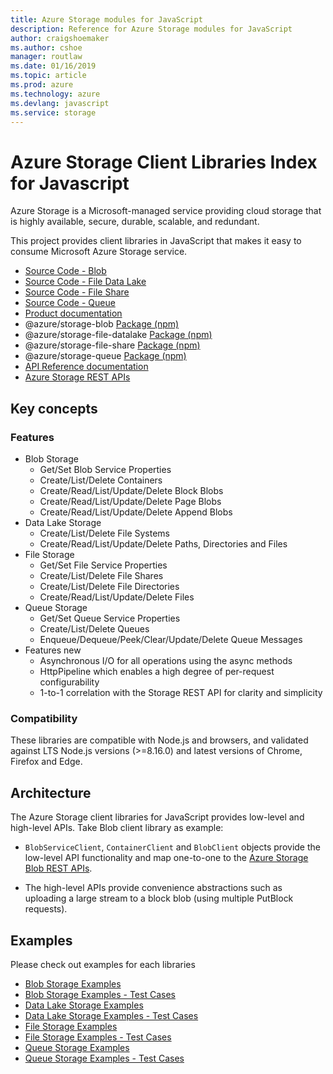 ```yaml
---
title: Azure Storage modules for JavaScript
description: Reference for Azure Storage modules for JavaScript
author: craigshoemaker
ms.author: cshoe
manager: routlaw
ms.date: 01/16/2019
ms.topic: article
ms.prod: azure
ms.technology: azure
ms.devlang: javascript
ms.service: storage
---
```


# Azure Storage Client Libraries Index for Javascript

Azure Storage is a Microsoft-managed service providing cloud storage that is highly available, secure, durable, scalable, and redundant.

This project provides client libraries in JavaScript that makes it easy to consume Microsoft Azure Storage service.

- [Source Code - Blob](https://github.com/Azure/azure-sdk-for-js/tree/master/sdk/storage/storage-blob)
- [Source Code - File Data Lake](https://github.com/Azure/azure-sdk-for-js/tree/master/sdk/storage/storage-file-datalake)
- [Source Code - File Share](https://github.com/Azure/azure-sdk-for-js/tree/master/sdk/storage/storage-file-share)
- [Source Code - Queue](https://github.com/Azure/azure-sdk-for-js/tree/master/sdk/storage/storage-queue)
- [Product documentation](https://docs.microsoft.com/en-us/azure/storage)
- @azure/storage-blob [Package (npm)](https://www.npmjs.com/package/@azure/storage-blob)
- @azure/storage-file-datalake [Package (npm)](https://www.npmjs.com/package/@azure/storage-file-datalake)
- @azure/storage-file-share [Package (npm)](https://www.npmjs.com/package/@azure/storage-file-share)
- @azure/storage-queue [Package (npm)](https://www.npmjs.com/package/@azure/storage-queue)
- [API Reference documentation](https://docs.microsoft.com/javascript/api/overview/azure/storage)
- [Azure Storage REST APIs](https://docs.microsoft.com/en-us/rest/api/storageservices/)

## Key concepts

### Features

- Blob Storage
  - Get/Set Blob Service Properties
  - Create/List/Delete Containers
  - Create/Read/List/Update/Delete Block Blobs
  - Create/Read/List/Update/Delete Page Blobs
  - Create/Read/List/Update/Delete Append Blobs
- Data Lake Storage
  - Create/List/Delete File Systems
  - Create/Read/List/Update/Delete Paths, Directories and Files
- File Storage
  - Get/Set File Service Properties
  - Create/List/Delete File Shares
  - Create/List/Delete File Directories
  - Create/Read/List/Update/Delete Files
- Queue Storage
  - Get/Set Queue Service Properties
  - Create/List/Delete Queues
  - Enqueue/Dequeue/Peek/Clear/Update/Delete Queue Messages
- Features new
  - Asynchronous I/O for all operations using the async methods
  - HttpPipeline which enables a high degree of per-request configurability
  - 1-to-1 correlation with the Storage REST API for clarity and simplicity

### Compatibility

These libraries are compatible with Node.js and browsers, and validated against LTS Node.js versions (>=8.16.0) and latest versions of Chrome, Firefox and Edge.

## Architecture

The Azure Storage client libraries for JavaScript provides low-level and high-level APIs. Take Blob client library as example:

- `BlobServiceClient`, `ContainerClient` and `BlobClient` objects provide the low-level API functionality and map one-to-one to the [Azure Storage Blob REST APIs](https://docs.microsoft.com/en-us/rest/api/storageservices/blob-service-rest-api).

- The high-level APIs provide convenience abstractions such as uploading a large stream to a block blob (using multiple PutBlock requests).

## Examples

Please check out examples for each libraries

- [Blob Storage Examples](https://github.com/Azure/azure-sdk-for-js/tree/master/sdk/storage/storage-blob/samples)
- [Blob Storage Examples - Test Cases](https://github.com/Azure/azure-sdk-for-js/tree/master/sdk/storage/storage-blob/test/)
- [Data Lake Storage Examples](https://github.com/Azure/azure-sdk-for-js/tree/master/sdk/storage/storage-file-datalake/samples)
- [Data Lake Storage Examples - Test Cases](https://github.com/Azure/azure-sdk-for-js/tree/master/sdk/storage/storage-file-datalake/test)
- [File Storage Examples](https://github.com/Azure/azure-sdk-for-js/tree/master/sdk/storage/storage-file-share/samples)
- [File Storage Examples - Test Cases](https://github.com/Azure/azure-sdk-for-js/tree/master/sdk/storage/storage-file-share/test)
- [Queue Storage Examples](https://github.com/Azure/azure-sdk-for-js/tree/master/sdk/storage/storage-queue/samples)
- [Queue Storage Examples - Test Cases](https://github.com/Azure/azure-sdk-for-js/tree/master/sdk/storage/storage-queue/test)
